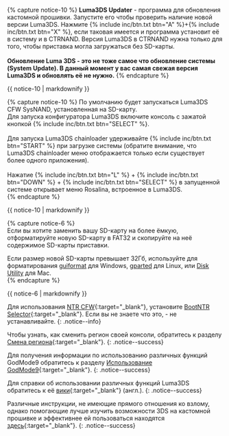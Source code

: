 {% capture notice-10 %}
**Luma3DS Updater** - программа для обновления кастомной прошивки. Запустите его чтобы проверить наличие новой версии Luma3DS. Нажмите {% include inc/btn.txt btn="A" %}+{% include inc/btn.txt btn="X" %}, если таковая имеется и программа установит её в систему и в CTRNAND. Версия Luma3DS в CTRNAND нужна только для того, чтобы приставка могла загружаться без SD-карты.<br><br>**Обновление Luma 3DS - это не тоже самое что обновление системы (System Update). В данный момент у вас самая свежая версия Luma3DS и обновлять её не нужно.**
{% endcapture %}

<div class="notice--info">{{ notice-10 | markdownify }}</div>

{% capture notice-10 %}
По умолчанию будет запускаться Luma3DS CFW SysNAND, установленная на SD-карту.    
Для запуска конфигуратора Luma3DS включите консоль с зажатой кнопкой {% include inc/btn.txt btn="SELECT" %}.    
<br>
Для запуска Luma3DS chainloader удерживайте {% include inc/btn.txt btn="START" %} при загрузке системы (обратите внимание, что Luma3DS chainloader меню отображается только если существует более одного приложения).
<br><br>
Нажатие {% include inc/btn.txt btn="L" %} + {% include inc/btn.txt btn="DOWN" %} + {% include inc/btn.txt btn="SELECT" %} в запущенной системе открывает меню Rosalina, встроенное в Luma3DS.         
{% endcapture %}

<div class="notice--info">{{ notice-10 | markdownify }}</div>

{% capture notice-6 %}   
Если вы хотите заменить вашу SD-карту на более ёмкую, отформатируйте новую SD-карту в FAT32 и скопируйте на неё содержимое SD-карты приставки.     

Если размер новой SD-карты превышает 32Гб, используйте для форматирования [guiformat](http://www.ridgecrop.demon.co.uk/index.htm?guiformat.htm) для Windows, [gparted](http://gparted.org/download.php) для Linux, или [Disk Utility](https://support.apple.com/en-gb/guide/disk-utility/format-a-disk-for-windows-computers-dskutl1010/mac) для Mac.    
{% endcapture %}

<div class="notice--info">{{ notice-6 | markdownify }}</div>

Для использования [NTR CFW](https://github.com/44670/BootNTR/){:target="_blank"}, установите [BootNTR Selector](https://gbatemp.net/threads/432911/){:target="_blank"}. Если вы не знаете что это, - не устанавливайте. 
{: .notice--info}

Чтобы узнать, как сменить регион своей консоли, обратитесь к разделу [Смена региона](region-changing){:target="_blank"}.
{: .notice--success}

Для получения информации по использованию различных функций GodMode9 обратитесь к разделу [Использование GodMode9](godmode9-usage){:target="_blank"}.
{: .notice--success}

Для справки об использовании различных функций Luma3DS обратитесь к её [вики](https://github.com/AuroraWright/Luma3DS/wiki/Options-and-usage){:target="_blank"} (англ.).
{: .notice--success}

Различные инструкции, не имеющие прямого отношения ко взлому, однако помогающие лучше изучить возможности 3DS на кастомной прошивке и эффективнее ей пользоваться находятся [здесь](addons){:target="_blank"}.
{: .notice--success}